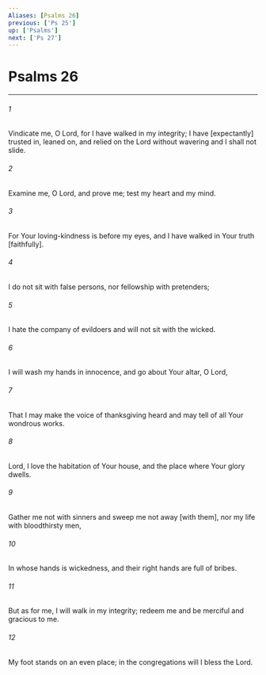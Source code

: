 ```yaml
---
Aliases: [Psalms 26]
previous: ['Ps 25']
up: ['Psalms']
next: ['Ps 27']
---
```

# Psalms 26

***


###### 1 


Vindicate me, O Lord, for I have walked in my integrity; I have [expectantly] trusted in, leaned on, and relied on the Lord without wavering and I shall not slide. 


###### 2 


Examine me, O Lord, and prove me; test my heart and my mind. 


###### 3 


For Your loving-kindness is before my eyes, and I have walked in Your truth [faithfully]. 


###### 4 


I do not sit with false persons, nor fellowship with pretenders; 


###### 5 


I hate the company of evildoers and will not sit with the wicked. 


###### 6 


I will wash my hands in innocence, and go about Your altar, O Lord, 


###### 7 


That I may make the voice of thanksgiving heard and may tell of all Your wondrous works. 


###### 8 


Lord, I love the habitation of Your house, and the place where Your glory dwells. 


###### 9 


Gather me not with sinners and sweep me not away [with them], nor my life with bloodthirsty men, 


###### 10 


In whose hands is wickedness, and their right hands are full of bribes. 


###### 11 


But as for me, I will walk in my integrity; redeem me and be merciful and gracious to me. 


###### 12 


My foot stands on an even place; in the congregations will I bless the Lord.
